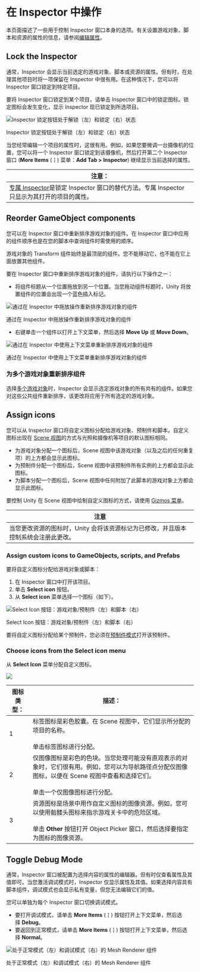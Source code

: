 # 在 Inspector 中操作

本页面描述了一些用于控制 Inspector 窗口本身的选项。有关设置游戏对象、脚本和资源的属性的信息，请参阅[编辑属性](https://docs.unity3d.com/cn/2023.2/Manual/EditingValueProperties.html)。

## Lock the Inspector

通常，Inspector 会显示当前选定的游戏对象、脚本或资源的属性。但有时，在处理其他项目时将一项保留在 Inspector 中很有用。在这种情况下，您可以将 Inspector 窗口锁定到特定项目。

要将 Inspector 窗口锁定到某个项目，请单击 Inspector 窗口中的锁定图标。锁定图标会发生变化，显示 Inspector 现已锁定到所选项目。

![Inspector 锁定按钮处于解锁（左）和锁定（右）状态](https://docs.unity3d.com/cn/2023.2/uploads/Main/inspector-lock-button.png)

Inspector 锁定按钮处于解锁（左）和锁定（右）状态

当您经常编辑一个项目的属性时，这很有用。例如，如果您要微调一台摄像机的位置，您可以将一个 Inspector 窗口锁定到该摄像机，然后打开第二个 Inspector 窗口 (**More Items** (**⋮**) 菜单：**Add Tab > Inspector**) 继续显示当前选择的属性。

|**注意：**|
|---|
|[专属 Inspector](https://docs.unity3d.com/cn/2023.2/Manual/InspectorFocused.html)是锁定 Inspector 窗口的替代方法。专属 Inspector 只显示为其打开的项目的属性。|

## Reorder GameObject components

您可以在 Inspector 窗口中重新排序游戏对象的组件。在 Inspector 窗口中应用的组件顺序也是在您的脚本中查询组件时需使用的顺序。

游戏对象的 Transform 组件始终是最顶层的组件。您不能移动它，也不能在它上面放置其他组件。

要在 Inspector 窗口中重新排序游戏对象的组件，请执行以下操作之一：

- 将组件标题从一个位置拖放到另一个位置。当您拖动组件标题时，Unity 将放置组件的位置会出现一个蓝色插入标记。

![通过在 Inspector 中拖放操作重新排序游戏对象的组件](https://docs.unity3d.com/cn/2023.2/uploads/Main/inspector-component-reorder-drag.png)

通过在 Inspector 中拖放操作重新排序游戏对象的组件

- 右键单击一个组件以打开上下文菜单，然后选择 **Move Up** 或 **Move Down**。

![通过在 Inspector 中使用上下文菜单重新排序游戏对象的组件](https://docs.unity3d.com/cn/2023.2/uploads/Main/inspector-component-reorder-menu.png)

通过在 Inspector 中使用上下文菜单重新排序游戏对象的组件

### 为多个游戏对象重新排序组件

选择[多个游戏对象](https://docs.unity3d.com/cn/2023.2/Manual/UsingTheInspector.html#inspecting-multiple-items)时，Inspector 会显示选定游戏对象的所有共有的组件。如果您对这些公共组件重新排序，该更改将应用于所有选定的游戏对象。

## Assign icons

您可以从 Inspector 窗口将自定义图标分配给游戏对象、预制件和脚本。自定义图标出现在 [Scene 视图](https://docs.unity3d.com/cn/2023.2/Manual/UsingTheSceneView.html)的方式与光照和摄像机等项目的默认图标相同。

- 为游戏对象分配一个图标后，Scene 视图中该游戏对象（以及之后的任何重复项）的上方都会显示此图标。
- 为预制件分配一个图标后，Scene 视图中该预制件所有实例的上方都会显示此图标。
- 为脚本分配一个图标后，Scene 视图中任何附加了此脚本的游戏对象上方都会显示此图标。

要控制 Unity 在 Scene 视图中绘制自定义图标的方式，请使用 [Gizmos 菜单](https://docs.unity3d.com/cn/2023.2/Manual/GizmosMenu.html)。

|注意|
|---|
|当您更改资源的图标时，Unity 会将该资源标记为已修改，并且版本控制系统会注册此更改。|

### Assign custom icons to GameObjects, scripts, and Prefabs

要将自定义图标分配给游戏对象或脚本：

1. 在 Inspector 窗口中打开该项目。
2. 单击 **Select icon** 按钮。
3. 从 **Select icon** 菜单选择一个图标（如下）。

![Select Icon 按钮：游戏对象/预制件（左）和脚本（右）](https://docs.unity3d.com/cn/2023.2/uploads/Main/inspector-select-icon-button.png)

Select Icon 按钮：游戏对象/预制件（左）和脚本（右）

要将自定义图标分配给某个预制件，您必须在[预制件模式](https://docs.unity3d.com/cn/2023.2/Manual/EditingInPrefabMode.html)打开该预制件。

### Choose icons from the Select icon menu

从 **Select Icon** 菜单分配自定义图标。

![](https://docs.unity3d.com/cn/2023.2/uploads/Main/IconSelectorPopup.png)

|图标类型：|描述：|
|---|---|
|1|标签图标是彩色胶囊。在 Scene 视图中，它们显示所分配的项目的名称。  <br>  <br>单击标签图标进行分配。|
|2|仅图像图标是彩色的色块。当您处理可能没有直观表示的对象时，它们很有用。例如，您可以为导航路径点分配仅图像图标，以便在 Scene 视图中查看和选择它们。  <br>  <br>单击一个仅图像图标进行分配。|
|3|资源图标是场景中用作自定义图标的图像资源。例如，您可以使用骷髅头图标来指示游戏关卡中的危险区域。  <br>  <br>单击 **Other** 按钮打开 Object Picker 窗口，然后选择要指定为图标的图像资源。|

## Toggle Debug Mode

通常，Inspector 窗口被配置为选择内容的属性的编辑器。但有时仅查看属性及其值即可。当您激活调试模式时，Inspector 仅显示属性及其值。如果选择内容具有脚本组件，调试模式也会显示私有变量，但您无法编辑它们的值。

您可以单独为每个 Inspector 窗口切换调试模式。

- 要打开调试模式，请单击 **More Items** (**⋮**) 按钮打开上下文菜单，然后选择 **Debug**。
- 要返回到正常模式，请单击 **More Items** (**⋮**) 按钮打开上下文菜单，然后选择 **Normal**。

![处于正常模式（左）和调试模式（右）的 Mesh Renderer 组件](https://docs.unity3d.com/cn/2023.2/uploads/Main/DebugModeInspector.png)

处于正常模式（左）和调试模式（右）的 Mesh Renderer 组件